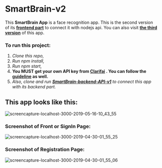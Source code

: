 # SmartBrain-v2

This **SmartBrain App** is a face recognition app. This is the second version of its **[frontend part](https://github.com/MalihaKabir/SmartBrain-FrontEndPart)** to connect it with nodejs api.
You can also visit **[the third version](https://github.com/MalihaKabir/SmartBrain-v3)** of this app.

### To run this project:

1. *Clone this repo,*
2. *Run npm install,*
3. *Run npm start,*
4. **You MUST get your own API key from [Clarifai](https://clarifai.com/) . You can follow the [guideline](https://clarifai.com/models/face-detection-image-recognition-model-a403429f2ddf4b49b307e318f00e528b-detection) as well.**
5. *Also, clone and run **[SmartBrain-backend-API-v1](https://github.com/MalihaKabir/smartbrain-backend-api)** to connect this app with its backend part.*


## This app looks like this:
![screencapture-localhost-3000-2019-05-16-10_43_55](https://user-images.githubusercontent.com/43598622/58383932-dd6ef280-7ffd-11e9-9497-89f6a99ce8a6.jpg)

### Screenshot of Front or SignIn Page:
![screencapture-localhost-3000-2019-04-30-01_55_25](https://user-images.githubusercontent.com/43598622/56924019-bf40d000-6aed-11e9-9766-da3ef1de6110.jpg)

### Screenshot of Registration Page:
![screencapture-localhost-3000-2019-04-30-01_55_06](https://user-images.githubusercontent.com/43598622/56959054-fce53d80-6b6d-11e9-8822-13f48d8429ad.jpg)
